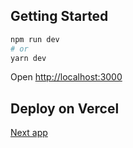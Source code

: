 
## Getting Started
```bash
npm run dev
# or
yarn dev
```

Open [http://localhost:3000](http://localhost:3000)
## Deploy on Vercel
[Next app](https://ff-ten-dun.vercel.app)
